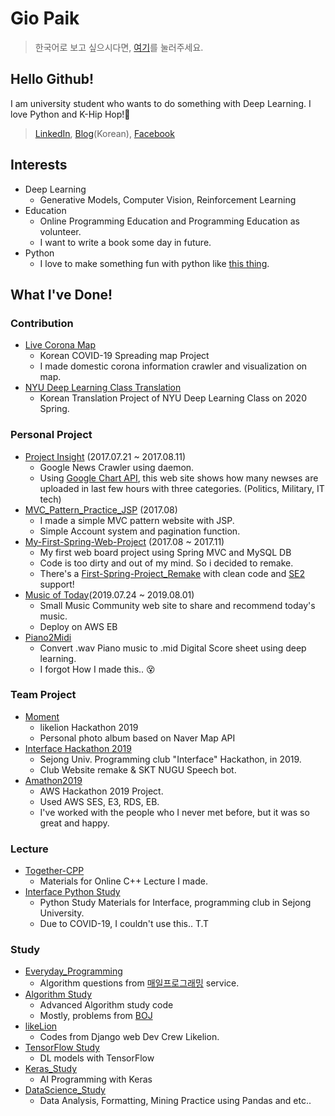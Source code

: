 # Gio Paik
> 한국어로 보고 싶으시다면, [여기](https://github.com/skyil7/skyil7/blob/master/CL_KO.md)를 눌러주세요.
## Hello Github!
I am university student who wants to do something with Deep Learning. I love Python and K-Hip Hop!🤙  

> [LinkedIn](https://www.linkedin.com/in/giopaik/), [Blog](https://skyil.tistory.com/)(Korean), [Facebook](https://www.facebook.com/profile.php?id=100007750893990)
## Interests
- Deep Learning
	- Generative Models, Computer Vision, Reinforcement Learning
- Education
	- Online Programming Education and Programming Education as volunteer.
	- I want to write a book some day in future.
- Python
	- I love to make something fun with python like [this thing](https://github.com/skyil7/LOL_AutoPicker).
## What I've Done!
### Contribution
- [Live Corona Map](https://github.com/LiveCoronaDetector/livecod)
	- Korean COVID-19 Spreading map Project
	- I made domestic corona information crawler and visualization on map.
- [NYU Deep Learning Class Translation](https://github.com/Atcold/pytorch-Deep-Learning)
	- Korean Translation Project of NYU Deep Learning Class on 2020 Spring.
### Personal Project
- [Project Insight](https://github.com/skyil7/Project-Insight) (2017.07.21 ~ 2017.08.11)
  - Google News Crawler using daemon.
  - Using [Google Chart API](https://developers.google.com/chart/), this web site shows how many newses are uploaded in last few hours with three categories. (Politics, Military, IT tech)
- [MVC_Pattern_Practice_JSP](https://github.com/skyil7/MVC_Pattern_Practice_JSP) (2017.08)
  - I made a simple MVC pattern website with JSP.
  - Simple Account system and pagination function.
- [My-First-Spring-Web-Project](https://github.com/skyil7/My-First-Spring-Web-Project) (2017.08 ~ 2017.11)
  - My first web board project using Spring MVC and MySQL DB
  - Code is too dirty and out of my mind. So i decided to remake.
  - There's a [First-Spring-Project_Remake](https://github.com/skyil7/First-Spring-Project_Remake) with clean code and [SE2](https://github.com/naver/smarteditor2) support!
- [Music of Today](https://github.com/skyil7/Music_of_Today)(2019.07.24 ~ 2019.08.01)
  - Small Music Community web site to share and recommend today's music.
  - Deploy on AWS EB
- [Piano2Midi](https://github.com/skyil7/Piano2Midi)
  - Convert .wav Piano music to .mid Digital Score sheet using deep learning.
  - I forgot How I made this.. 😵
### Team Project
- [Moment](https://github.com/skyil7/Moment)
  - likelion Hackathon 2019
  - Personal photo album based on Naver Map API
- [Interface Hackathon 2019](https://github.com/skyil7/InterfaceHackathon2019)
  - Sejong Univ. Programming club "Interface" Hackathon, in 2019.
  - Club Website remake & SKT NUGU Speech bot.
- [Amathon2019](https://github.com/skyil7/Amathon2019-4Flix-with-Security)
  - AWS Hackathon 2019 Project.
  - Used AWS SES, E3, RDS, EB.
  - I've worked with the people who I never met before, but it was so great and happy.
### Lecture
- [Together-CPP](https://github.com/skyil7/Together-CPP)
  - Materials for Online C++ Lecture I made.
 - [Interface Python Study](https://github.com/skyil7/IF_Python_Study)
	 - Python Study Materials for Interface, programming club in Sejong University.
	 - Due to COVID-19, I couldn't use this.. T.T
### Study
- [Everyday_Programming](https://github.com/skyil7/Everyday_Programming)
  - Algorithm questions from [매일프로그래밍](http://mailprogramming.com/) service.
- [Algorithm Study](https://github.com/skyil7/AlgorithmStudy)
  - Advanced Algorithm study code
  - Mostly, problems from [BOJ](https://acmicpc.net)
- [likeLion](https://github.com/skyil7/likeLion)
  - Codes from Django web Dev Crew Likelion.
- [TensorFlow Study](https://github.com/skyil7/TensorFlow_Study)
  - DL models with TensorFlow
- [Keras_Study](https://github.com/skyil7/Keras_Study)
  - AI Programming with Keras
- [DataScience_Study](https://github.com/skyil7/DataScience_Study)
  - Data Analysis, Formatting, Mining Practice using Pandas and etc..
